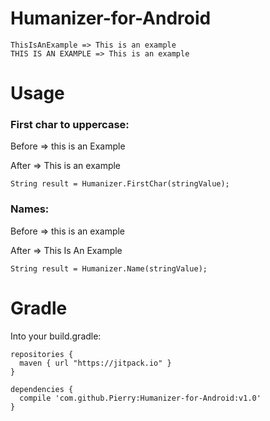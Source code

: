 Humanizer-for-Android
=====

    ThisIsAnExample => This is an example
    THIS IS AN EXAMPLE => This is an example
    
    
Usage
=====

### First char to uppercase:

Before => this is an Example

After  => This is an example

    String result = Humanizer.FirstChar(stringValue);
    
    
### Names:

Before => this is an example

After  => This Is An Example
  
    String result = Humanizer.Name(stringValue);
    
Gradle
=====

Into your build.gradle:

    repositories {
      maven { url "https://jitpack.io" }
    }

    dependencies {
      compile 'com.github.Pierry:Humanizer-for-Android:v1.0'
    }
